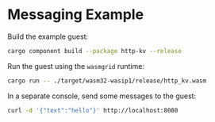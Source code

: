 # Messaging Example

Build the example guest:

```bash
cargo component build --package http-kv --release
```

Run the guest using the `wasmgrid` runtime:

```bash
cargo run -- ./target/wasm32-wasip1/release/http_kv.wasm
```

In a separate console, send some messages to the guest:

```bash
curl -d '{"text":"hello"}' http://localhost:8080
```
